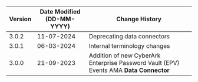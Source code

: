 | **Version** | **Date Modified (DD-MM-YYYY)** | **Change History**                                                                         |
|-------------|--------------------------------|--------------------------------------------------------------------------------------------|
| 3.0.2       | 11-07-2024                      |   Deprecating data connectors                                                             |           
| 3.0.1       | 06-03-2024                     |	Internal terminology changes  															|
| 3.0.0       | 21-09-2023                     |	Addition of new CyberArk Enterprise Password Vault (EPV) Events AMA **Data Connector**  |
